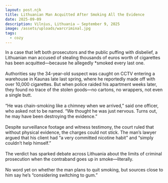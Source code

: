 ```yaml
---
layout: post.njk
title: Lithuanian Man Acquitted After Smoking All the Evidence
date: 2025-09-09
description: Vilnius, Lithuania — September 9, 2025
image: /assets/uploads/warcriminal.jpg
tags:
  - cozy
---
```

In a case that left both prosecutors and the public puffing with disbelief, a Lithuanian man accused of stealing thousands of euros worth of cigarettes has been acquitted—because he allegedly *smoked every last one.\
\
Authorities say the 34-year-old suspect was caught on CCTV entering a warehouse in Kaunas late last spring, where he reportedly made off with over 10,000 cigarettes. But when police raided his apartment weeks later, they found no trace of the stolen goods—no cartons, no wrappers, not even a single butt.\
\
“He was chain-smoking like a chimney when we arrived,” said one officer, who asked not to be named. “We thought he was just nervous. Turns out, he may have been destroying the evidence.”\
\
Despite surveillance footage and witness testimony, the court ruled that without physical evidence, the charges could not stick. The man’s lawyer argued that his client had “a very committed nicotine habit” and “simply couldn’t help himself.”\
\
The verdict has sparked debate across Lithuania about the limits of criminal prosecution when the contraband goes up in smoke—literally.\
\
No word yet on whether the man plans to quit smoking, but sources close to him say he’s “considering switching to gum.”